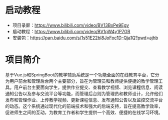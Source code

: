 # 启动教程

- 项目录屏：https://www.bilibili.com/video/BV13BxPe9Egv
- 启动教程：https://www.bilibili.com/video/BV1pW4y1P7GR
- 安装包：https://pan.baidu.com/s/1s51E22bl8JoFoc1D-Qja1Q?pwd=ajhb

# 项目简介
基于Vue.js和SpringBoot的教学辅助系统是一个功能全面的在线教育平台，它分为用户前台和管理后台两个主要部分，旨在为管理员和教师提供便捷的教学管理工具。用户前台主要面向学生，提供作业提交、查看教学视频、浏览课程信息、阅读通知公告以及参与交流平台等功能，而管理后台则为管理员和教师设计，允许他们发布和管理作业、上传教学视频、更新课程信息、发布通知公告以及监控交流平台的动态。这个系统通过现代化的前端技术和强大的后端支持，旨在提高教学效率，促进师生之间的互动，为教育工作者和学生提供一个高效、便捷的在线学习环境。
